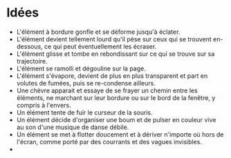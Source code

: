 # Idées

* L'élément à bordure gonfle et se déforme jusqu'à éclater.
* L'élément devient tellement lourd qu'il pèse sur ceux qui se trouvent en-dessous, ce qui peut éventuellement les écraser.
* L'élément glisse et tombe en rebondissant sur ce qui se trouve sur sa trajectoire.
* L'élément se ramolli et dégouline sur la page.
* L'élément s'évapore, devient de plus en plus transparent et part en volutes de fumées, puis se re-condense ailleurs. 
* Une chèvre apparait et essaye de se frayer un chemin entre les éléments, ne marchant sur leur bordure ou sur le bord de la fenêtre, y compris à l'envers.
* Un élément tente de fuir le curseur de la souris. 
* Un élément décide d'organiser une boum et de pulser en couleur vive au son d'une musique de danse débile. 
* Un élément se met à flotter doucement et à dériver n'importe où hors de l'écran, comme porté par des courrants et des vagues invisibles. 
* 